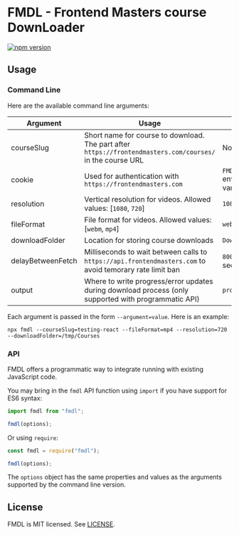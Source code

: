 # FMDL - Frontend Masters course DownLoader

[![npm version](https://img.shields.io/npm/v/fmdl.svg?style=flat)](https://www.npmjs.com/package/fmdl)

## Usage

### Command Line

Here are the available command line arguments:

| Argument          | Usage           | Default        |
|-------------------|-----------------|----------------|
| courseSlug        | Short name for course to download. The part after `https://frontendmasters.com/courses/` in the course URL | None, required                     |
| cookie            | Used for authentication with `https://frontendmasters.com`                                                 | `FMDL_COOKIE` environment variable |
| resolution        | Vertical resolution for videos. Allowed values: [`1080`, `720`]                                            | `1080`                             |
| fileFormat        | File format for videos. Allowed values: [`webm`, `mp4`]                                                    | `webm`                             |
| downloadFolder    | Location for storing course downloads                                                                      | `Downloads`                        |
| delayBetweenFetch | Milliseconds to wait between calls to `https://api.frontendmasters.com` to avoid temorary rate limit ban   | `8000` (8 seconds)                 |
| output            | Where to write progress/error updates during download process (only supported with programmatic API)       | `process.stdout`                   |
Each argument is passed in the form `--argument=value`. Here is an example:

```console
npx fmdl --courseSlug=testing-react --fileFormat=mp4 --resolution=720 --downloadFolder=/tmp/Courses
```

### API

FMDL offers a programmatic way to integrate running with existing JavaScript code.

You may bring in the `fmdl` API function using `import` if you have support for ES6 syntax:

```js
import fmdl from "fmdl";

fmdl(options);
```

Or using `require`:

```js
const fmdl = require("fmdl");

fmdl(options);
```

The `options` object has the same properties and values as the arguments supported by the command line version.

## License

FMDL is MIT licensed. See [LICENSE](LICENSE.md).